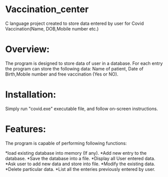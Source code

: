 # Vaccination_center
C language project created to store data entered by user for Covid Vaccination(Name, DOB,Mobile number etc.)

# Overview:
The program is designed to store data of user in a database. For each entry the program can store the following data: Name of patient, Date of Birth,Mobile number and free vaccination (Yes or NO).

# Installation:
Simply run "covid.exe" executable file, and follow on-screen instructions.

# Features:
The program is capable of performing following functions:

*load existing database into memory (If any).
*Add new entry to the database.
*Save the database into a file.
*Display all User entered data.
*Ask user to add new data and store into file.
*Modify the existing data.
*Delete particular data.
*List all the enteries previously entered by user.

